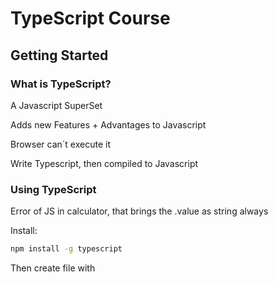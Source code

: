 
# TypeScript Course

## Getting Started

### What is TypeScript?

A Javascript SuperSet

Adds new Features + Advantages to Javascript

Browser can´t execute it

Write Typescript, then compiled to Javascript

### Using TypeScript

Error of JS in calculator, that brings the .value as string always

Install:
````bash
npm install -g typescript
````

Then create file with 


<!--stackedit_data:
eyJoaXN0b3J5IjpbLTE4NDkzOTgwNzAsLTE4NzE2Nzg2MjUsMT
Y2MzM3MDAzNCwtMTU0NDkzMzE3NSwtMTU5NjM1NjMwMCwyMDQw
Mjk3NjIyXX0=
-->